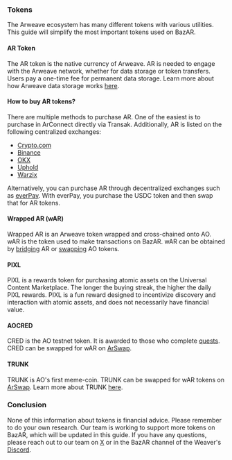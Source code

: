 ### Tokens

The Arweave ecosystem has many different tokens with various utilities. This guide will simplify the most important tokens used on BazAR.

#### AR Token

The AR token is the native currency of Arweave. AR is needed to engage with the Arweave network, whether for data storage or token transfers. Users pay a one-time fee for permanent data storage. Learn more about how Arweave data storage works [here](https://arwiki.wiki/#/en/storage-endowment).

#### How to buy AR tokens?

There are multiple methods to purchase AR. One of the easiest is to purchase in ArConnect directly via Transak. Additionally, AR is listed on the following centralized exchanges:

- [Crypto.com](https://crypto.com/price/arweave)
- [Binance](https://www.binance.com/en/price/arweave)
- [OKX](https://www.okx.com/)
- [Uphold](https://uphold.com/assets/crypto/buy-arweave)
- [Warzix](https://wazirx.com/exchange/AR-INR)

Alternatively, you can purchase AR through decentralized exchanges such as [everPay](https://everpay.io/). With everPay, you purchase the USDC token and then swap that for AR tokens.

#### Wrapped AR (wAR)

Wrapped AR is an Arweave token wrapped and cross-chained onto AO. wAR is the token used to make transactions on BazAR. wAR can be obtained by [bridging](https://aox.arweave.net/#/) AR or [swapping](https://arswap.org/swap) AO tokens.

#### PIXL

PIXL is a rewards token for purchasing atomic assets on the Universal Content Marketplace. The longer the buying streak, the higher the daily PIXL rewards. PIXL is a fun reward designed to incentivize discovery and interaction with atomic assets, and does not necessarily have financial value.

#### AOCRED

CRED is the AO testnet token. It is awarded to those who complete [quests](https://cookbook_ao.g8way.io/welcome/testnet-info/cred-and-quests.html). CRED can be swapped for wAR on [ArSwap](https://arswap.org/swap).

#### TRUNK

TRUNK is AO's first meme-coin. TRUNK can be swapped for wAR tokens on [ArSwap](https://arswap.org/swap). Learn more about TRUNK [here](https://trunkao.xyz/#/).

### Conclusion

None of this information about tokens is financial advice. Please remember to do your own research. Our team is working to support more tokens on BazAR, which will be updated in this guide. If you have any questions, please reach out to our team on [X](https://x.com/OurBazAR) or in the BazAR channel of the Weaver's [Discord](https://discord.com/invite/qhztcN3PsA).
